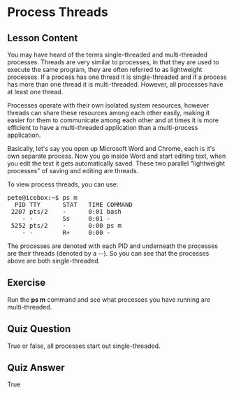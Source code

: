 # Process Threads

## Lesson Content

You may have heard of the terms single-threaded and multi-threaded processes. Threads are very similar to processes, in that they are used to execute the same program, they are often referred to as lightweight processes. If a process has one thread it is single-threaded and if a process has more than one thread it is multi-threaded. However, all processes have at least one thread. 

Processes operate with their own isolated system resources, however threads can share these resources among each other easily, making it easier for them to communicate among each other and at times it is more efficient to have a multi-threaded application than a multi-process application.

Basically, let's say you open up Microsoft Word and Chrome, each is it's own separate process. Now you go inside Word and start editing text, when you edit the text it gets automatically saved. These two parallel "lightweight processes" of saving and editing are threads. 

To view process threads, you can use: 

<pre>
pete@icebox:~$ ps m
  PID TTY      STAT   TIME COMMAND
 2207 pts/2    -      0:01 bash
    - -        Ss     0:01 -
 5252 pts/2    -      0:00 ps m
    - -        R+     0:00 -
</pre>

The processes are denoted with each PID and underneath the processes are their threads (denoted by a --). So you can see that the processes above are both single-threaded.

## Exercise

Run the <b>ps m</b> command and see what processes you have running are multi-threaded.

## Quiz Question

True or false, all processes start out single-threaded.

## Quiz Answer

True